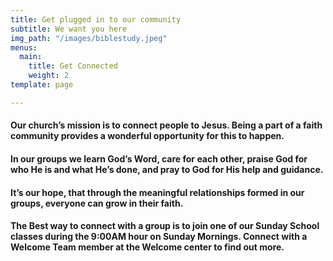 ```yaml
---
title: Get plugged in to our community
subtitle: We want you here
img_path: "/images/biblestudy.jpeg"
menus:
  main:
    title: Get Connected
    weight: 2
template: page

---
```

#### Our church’s mission is to connect people to Jesus. Being a part of a faith community provides a wonderful opportunity for this to happen.

#### In our groups we learn God’s Word, care for each other, praise God for who He is and what He’s done, and pray to God for His help and guidance.

#### It’s our hope, that through the meaningful relationships formed in our groups, everyone can grow in their faith. 

#### The Best way to connect with a group is to join one of our Sunday School classes during the 9:00AM hour on Sunday Mornings. Connect with a Welcome Team member at the Welcome center to find out more. 